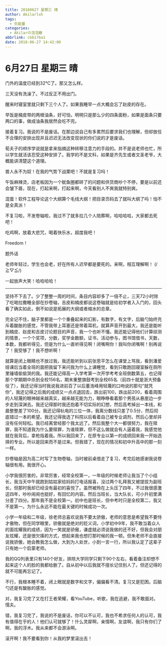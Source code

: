 ```yaml
---
title: 20180627 星期三 晴
author: Akilarlxh
tags:
  - 负能量
categories:
  - Akilarの泡泡糖
abbrlink: cbb176a1
date: 2018-06-27 14:42:00
---
```

# 6月27日 星期三 晴

门外的温度已经到32℃了。那又怎么样。

三天没有洗澡了。不过反正不用出门。

醒来时寝室里就只剩下三个人了。如果我睡早一点大概会忘了赵皮的存在。

早饭是楠皮带的两根油条，好可怕，明明只是那么少的四条面粉，如果是面条只要两口的事，做成油条我居然会吃不完。

接着复习。我说的不是废话。在那边说自己有多累然后要求我们也理解，但却放任不合理的安排出现并且迟迟无法改变现状的你们说的才是废话。

荀夫子的顺序学说就是拿来指摘这种转移注意力的手段的。并不是说老师也忙，所以学生就活该忍受这种安排了。我学的不是文科，如果是齐先生或者文圣老爷，大概能讲清楚这个道理。

兽人永不为奴！在我的气势下战栗吧！不就是复习吗！

午饭麻辣烫，店老板因为一个鱿鱼圈都碎了的问题和供货商吵个不停，要是以前还会皱下眉，现在，打起来啊，打起来啊，今天看别人不爽我就特别爽。

混蛋！软件工程导论这个大纲算个毛线大纲！把目录页码去了就叫大纲了吗！怕不是全真派！

不复习啦，不发卷轴啦，我过不了就多拉几个人陪葬啊，哈哈哈哈，大家都去死吧！

吃鸡啊，放着大悲咒，喝着快乐水，超度我吧！

Freedom！

题外话
 
老师年轻过，学生也会老，好在所有人迟早都是要死的。来啊，相互理解啊！
(/≧▽≦/)

一起放声大笑！哈哈哈哈！


---

坚持不下去了。少了整整一周的时间，条目内容却多了一倍不止，三天72小时除了吃喝拉撒睡全部在抄卷轴，吉皮和楠皮都说这卷轴就是给初学者入入门的，回头看了确实如此，倒不如说是拓展的大纲或者缩水的总章。

完全记不住，脑子里都是一个个重叠起来的幻影，有数字，有文字，后脑勺始终充斥着酸胀的感觉，不管我带上耳塞还是带着耳机，就算声音开到最大，我还是能听到楠皮、赵皮和吉皮讨论题目的声音，我一个也听不懂。我还能记得他们计算综测的情景，一个个奖项，分数，奖学金数额，证书，活动参与，图书馆借书，天数，本数，我都听得见，但是为什么一直听得见啊！闭嘴啊你！我叫你闭嘴啊！别再说了！我受够了！我不想听啊！

就算是闭上眼睛也不放过我，我还能听到以前张思平怎么在课堂上骂我，看到潘爱娅课后当着全班的面把我留下来问我为什么上课睡觉，看到只敢跑回寝室躲在厕所里锤墙偷偷哭的我。我还能记得高一入学考第一次开学考考全班倒数第五，也记得那个学期期中杀到全校156名，期末重整旗鼓考到全校65名（前四十就是浙大预备役了），我还记得当时我说我进前百了以后董浩峰用轻蔑的口吻说的那句“就凭你”，我还记得之后我的成绩又一点点退回去，跌出前100，跌出前200，看着周围的人轻蔑的眼神越来越真实，越来越无能为力，眼睁睁看着那个男孩从悬崖边一步步走到深渊去。我还记得那时我还抱着不切实际的幻想，然后高考掉出一本线，和晨整整差了100分。我还记得杭电的三位一体，我离分数线只差了0.5分，然后彻底错过一本的希望。我还记得我选了科院以后看着自己被专业调剂，然后心里却并没有任何轻松。我已经离曾经那个我太远了。然后我整个大一都很努力，我在赎罪，我不知道我为什么要赎罪，为谁赎罪，但不这么做就会有人逼着我，我感觉他就在我背后，拿枪指着我。所以我回来了，在原专业以第一的成绩回来我一开始选择的专业。所以是回来而不是过来。但我错了，现在的情况和初中升高中的那一刻一样。

抄卷轴是因为高二时写了生物卷轴，当时被前桌借走了复习，考完后她感谢我说卷轴很有用。我很开心。

小学我很厉害的，非常厉害，经常全校第一，一年级的时候老师让我当了个小组长，我当天中午就跑到姑姑家给妈妈打电话报喜，没过两个礼拜我又被提拔为副班长，但那时我却已经没有最初的喜悦了。虽然被玲在上头压了四年，不过我很感激这四年，吵吵闹闹也挺好，有回忆的内容。然后当班长，当大队长，可小升初里满分差了四分。那年我不是全校第一。初中也是班长，但中考时只是全校第二，我又不是第一。为什么永远不能在最关键的时候成功一次。

小学一年级和二年级，徐老师总喜欢说我不要太骄傲，老师的意思是希望我不要恃才傲物，但在同学眼里，骄傲就是绝对的贬义词，小学初中9年，我不敢当着众人的面炫耀我的成绩，因为一笑就是骄傲，谦虚就必须说我做的还不好，但我会对朋友炫耀，还是很欠揍的方式，想起来我也想打那时候的我一顿。但朱老师不会直接说我骄傲，她会教我怎么做，大到为人处世，小到一言一行，所以我认定了这辈子只有她一个启蒙老师。

我的QQ列表里只有140个好友，排除大学同学只剩下90个左右，看着备注却想不起来这个人的脸的我都给删了。自从初中以后我就不擅长记住别人了。但还记得的就不可能再忘记了。

不行，我根本睡不着，闭上眼就是数字和文字，偏偏看不清。复习又是犯困。后脑勺还是有酸胀的感觉。

对，我复习完了又在打王者荣耀，看YouTube，听歌，我在逃避，我不敢面对。懦夫。

错，我复习完了，我说的不是废话，你可以不认可，我也不希求任何人的认可，我有值得在乎的人！他们认可就够了！什么灵犀啊，亲情啊，友谊啊，我只有你们了啊，我的浮木。我从来都不会游泳啊。

滚开啊！我不要看到你！从我的梦里滚出去！